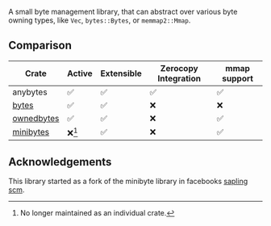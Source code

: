 A small byte management library, that can abstract over various byte owning types, like `Vec`, `bytes::Bytes`, or `memmap2::Mmap`.

## Comparison

| Crate | Active | Extensible | Zerocopy Integration | mmap support |
| ----- | ------ | ---------- | -------------------- | ------------ |
| anybytes | ✅ | ✅ | ✅ | ✅ |
| [bytes](https://crates.io/crates/bytes) | ✅ | ✅ | ❌ | ❌ |
| [ownedbytes](https://crates.io/crates/ownedbytes) | ✅ | ✅ | ❌ | ✅ |
| [minibytes](https://crates.io/crates/esl01-minibytes) | ❌[^1] | ✅ | ❌ | ✅ |

[^1]: No longer maintained as an individual crate.

## Acknowledgements
This library started as a fork of the minibyte library in facebooks [sapling scm](https://github.com/facebook/sapling).
